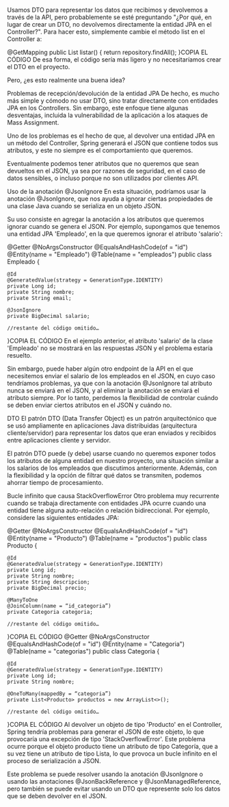 Usamos DTO para representar los datos que recibimos y devolvemos a través de la API, pero probablemente se esté preguntando "¿Por qué, en lugar de crear un DTO, no devolvemos directamente la entidad JPA en el Controller?". Para hacer esto, simplemente cambie el método list en el Controller a:

@GetMapping
public List<Medico> listar() {
    return repository.findAll();
}COPIA EL CÓDIGO
De esa forma, el código sería más ligero y no necesitaríamos crear el DTO en el proyecto.

Pero, ¿es esto realmente una buena idea?

Problemas de recepción/devolución de la entidad JPA
De hecho, es mucho más simple y cómodo no usar DTO, sino tratar directamente con entidades JPA en los Controllers. Sin embargo, este enfoque tiene algunas desventajas, incluida la vulnerabilidad de la aplicación a los ataques de Mass Assignment.

Uno de los problemas es el hecho de que, al devolver una entidad JPA en un método del Controller, Spring generará el JSON que contiene todos sus atributos, y este no siempre es el comportamiento que queremos.

Eventualmente podemos tener atributos que no queremos que sean devueltos en el JSON, ya sea por razones de seguridad, en el caso de datos sensibles, o incluso porque no son utilizados por clientes API.

Uso de la anotación @JsonIgnore
En esta situación, podríamos usar la anotación @JsonIgnore, que nos ayuda a ignorar ciertas propiedades de una clase Java cuando se serializa en un objeto JSON.

Su uso consiste en agregar la anotación a los atributos que queremos ignorar cuando se genera el JSON. Por ejemplo, supongamos que tenemos una entidad JPA 'Empleado', en la que queremos ignorar el atributo 'salario':

@Getter
@NoArgsConstructor
@EqualsAndHashCode(of = "id")
@Entity(name = "Empleado")
@Table(name = "empleados")
public class Empleado {

    @Id
    @GeneratedValue(strategy = GenerationType.IDENTITY)
    private Long id;
    private String nombre;
    private String email;

    @JsonIgnore
    private BigDecimal salario;

    //restante del código omitido…
}COPIA EL CÓDIGO
En el ejemplo anterior, el atributo 'salario' de la clase 'Empleado' no se mostrará en las respuestas JSON y el problema estaría resuelto.

Sin embargo, puede haber algún otro endpoint de la API en el que necesitemos enviar el salario de los empleados en el JSON, en cuyo caso tendríamos problemas, ya que con la anotación @JsonIgnore tal atributo nunca se enviará en el JSON, y al eliminar la anotación se enviará el atributo siempre. Por lo tanto, perdemos la flexibilidad de controlar cuándo se deben enviar ciertos atributos en el JSON y cuándo no.

DTO
El patrón DTO (Data Transfer Object) es un patrón arquitectónico que se usó ampliamente en aplicaciones Java distribuidas (arquitectura cliente/servidor) para representar los datos que eran enviados y recibidos entre aplicaciones cliente y servidor.

El patrón DTO puede (y debe) usarse cuando no queremos exponer todos los atributos de alguna entidad en nuestro proyecto, una situación similar a los salarios de los empleados que discutimos anteriormente. Además, con la flexibilidad y la opción de filtrar qué datos se transmiten, podemos ahorrar tiempo de procesamiento.

Bucle infinito que causa StackOverflowError
Otro problema muy recurrente cuando se trabaja directamente con entidades JPA ocurre cuando una entidad tiene alguna auto-relación o relación bidireccional. Por ejemplo, considere las siguientes entidades JPA:

@Getter
@NoArgsConstructor
@EqualsAndHashCode(of = "id")
@Entity(name = "Producto")
@Table(name = "productos")
public class Producto {

    @Id
    @GeneratedValue(strategy = GenerationType.IDENTITY)
    private Long id;
    private String nombre;
    private String descripcion;
    private BigDecimal precio;

    @ManyToOne
    @JoinColumn(name = “id_categoria”)
    private Categoria categoria;

    //restante del código omitido…
}COPIA EL CÓDIGO
@Getter
@NoArgsConstructor
@EqualsAndHashCode(of = "id")
@Entity(name = "Categoria")
@Table(name = "categorias")
public class Categoria {

    @Id
    @GeneratedValue(strategy = GenerationType.IDENTITY)
    private Long id;
    private String nombre;

    @OneToMany(mappedBy = “categoria”)
    private List<Producto> productos = new ArrayList<>();

    //restante del código omitido…
}COPIA EL CÓDIGO
Al devolver un objeto de tipo 'Producto' en el Controller, Spring tendría problemas para generar el JSON de este objeto, lo que provocaría una excepción de tipo 'StackOverflowError'. Este problema ocurre porque el objeto producto tiene un atributo de tipo Categoría, que a su vez tiene un atributo de tipo Lista<Producto>, lo que provoca un bucle infinito en el proceso de serialización a JSON.

Este problema se puede resolver usando la anotación @JsonIgnore o usando las anotaciones @JsonBackReference y @JsonManagedReference, pero también se puede evitar usando un DTO que represente solo los datos que se deben devolver en el JSON.